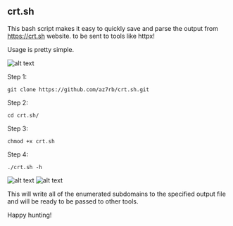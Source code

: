 ## crt.sh

This bash script makes it easy to quickly save and parse the output from https://crt.sh website.
 to be sent to tools like httpx!

Usage is pretty simple.

![alt text](https://raw.githubusercontent.com/az7rb/crt.sh/main/Screenshot/Screenshot_help.png)

Step 1:
```
git clone https://github.com/az7rb/crt.sh.git
```
Step 2:
```
cd crt.sh/
```
Step 3:
```
chmod +x crt.sh
```
Step 4:
```
./crt.sh -h
```

![alt text](https://raw.githubusercontent.com/az7rb/crt.sh/main/Screenshot/Screenshot_org.png) ![alt text](https://raw.githubusercontent.com/az7rb/crt.sh/main/Screenshot/Screenshot_Domain.png)


This will write all of the enumerated subdomains to the specified output file and will be ready to be passed to other tools.

Happy hunting!

